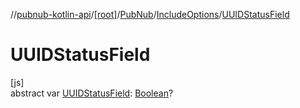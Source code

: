 //[pubnub-kotlin-api](../../../../index.md)/[[root]](../../index.md)/[PubNub](../index.md)/[IncludeOptions](index.md)/[UUIDStatusField](-u-u-i-d-status-field.md)

# UUIDStatusField

[js]\
abstract var [UUIDStatusField](-u-u-i-d-status-field.md): [Boolean](https://kotlinlang.org/api/latest/jvm/stdlib/kotlin-stdlib/kotlin/-boolean/index.html)?
